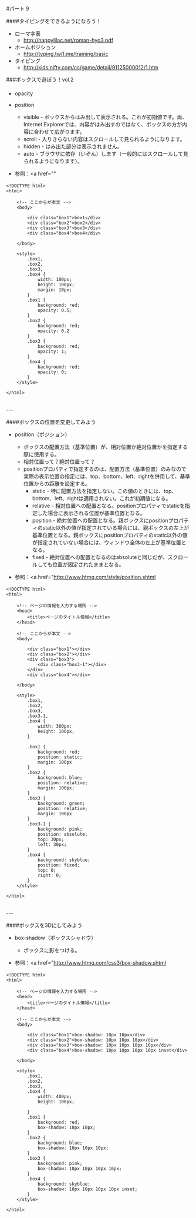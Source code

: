 #パート９

####タイピングをできるようになろう！
* ローマ字表
	* <a href="http://happylilac.net/roman-hyo3.pdf" target="_blank">http://happylilac.net/roman-hyo3.pdf</a>
* ホームポジション
	* <a href="http://typing.twi1.me/training/basic" target="_blank">http://typing.twi1.me/training/basic</a>
* タイピング
	* <a href="http://kids.nifty.com/cs/game/detail/91125000012/1.htm" target="_blank">http://kids.nifty.com/cs/game/detail/91125000012/1.htm</a>

###ボックスで遊ぼう！vol.2

####

* opacity

* position
	* visible - ボックスからはみ出して表示される。これが初期値です。尚、Internet Explorerでは、内容がはみ出すのではなく、ボックスの方が内容に合わせて広がります。
	* scroll - 入りきらない内容はスクロールして見られるようになります。
	* hidden - はみ出た部分は表示されません。
	* auto - ブラウザに依存（いぞん）します（一般的にはスクロールして見られるようになります）。

* 参照：<a href=""</a>

```
<!DOCTYPE html>　
<html>

	<!-- ここからが本文 -->
	<body>

		<div class="box1">box1</div>
		<div class="box2">box2</div>
		<div class="box3">box3</div>
		<div class="box4">box4</div>

	</body>

	<style>
		.box1,
		.box2,
		.box3,
		.box4 {
			width: 100px;
			height: 100px;
			margin: 10px;
		}
		.box1 {
			background: red;
			opacity: 0.5;
		}
		.box2 {
			background: red;
			opacity: 0.2
		}
		.box3 {
			background: red;
			opacity: 1;
		}
		.box4 {
			background: red;
			opacity: 0;
		}
	</style>

</html>
```

<br>
---
<br>


####ボックスの位置を変更してみよう

* position（ポジション）
	* ボックスの配置方法（基準位置）が、相対位置か絶対位置かを指定する際に使用する。
	* 相対位置って？絶対位置って？
	* positionプロパティで指定するのは、配置方法（基準位置）のみなので実際の表示位置の指定には、top、bottom、left、rightを併用して、基準位置からの距離を設定する。
		* static - 特に配置方法を指定しない。この値のときには、top、bottom、left、rightは適用されない。これが初期値になる。
		* relative - 相対位置への配置となる。positionプロパティでstaticを指定した場合に表示される位置が基準位置となる。
		* position - 絶対位置への配置となる。親ボックスにpositionプロパティのstatic以外の値が指定されている場合には、親ボックスの左上が基準位置となる。親ボックスにpositionプロパティのstatic以外の値が指定されていない場合には、ウィンドウ全体の左上が基準位置となる。
		* fixed - 絶対位置への配置となるのはabsoluteと同じだが、スクロールしても位置が固定されたままとなる。

* 参照：<a href="http://www.htmq.com/style/position.shtml</a>

```
<!DOCTYPE html>　
<html>

	<!-- ページの情報を入力する場所 -->
	<head>
		<title>ページのタイトル情報</title>
	</head>

	<!-- ここからが本文 -->
	<body>

		<div class="box1"></div>
		<div class="box2"></div>
		<div class="box3">
			<div class="box3-1"></div>
		</div>
		<div class="box4"></div>

	</body>

	<style>
		.box1,
		.box2,
		.box3,
		.box3-1,
		.box4 {
			width: 300px;
			height: 100px;
		}

		.box1 {
			background: red;
			position: static;
			margin: 100px
		}
		.box2 {
			background: blue;
			position: relative;
			margin: 100px;
		}
		.box3 {
			background: green;
			position: relative;
			margin: 100px
		}
		.box3-1 {
			background: pink;
			position: absolute;
			top: 30px;
			left: 30px;
		}
		.box4 {
			background: skyblue;
			position: fixed;
			top: 0;
			right: 0;
		}
	</style>

</html>
```

<br>
---
<br>

####ボックスを3Dにしてみよう

* box-shadow（ボックスシャドウ）
	* ボックスに影をつける。

* 参照：<a href="http://www.htmq.com/css3/box-shadow.shtml</a>

```
<!DOCTYPE html>　
<html>

	<!-- ページの情報を入力する場所 -->
	<head>
		<title>ページのタイトル情報</title>
	</head>

	<!-- ここからが本文 -->
	<body>

		<div class="box1">box-shadow: 10px 10px</div>
		<div class="box2">box-shadow: 10px 10px 10px</div>
		<div class="box3">box-shadow: 10px 10px 10px 10px</div>
		<div class="box4">box-shadow: 10px 10px 10px 10px inset</div>

	</body>

	<style>
		.box1,
		.box2,
		.box3,
		.box4 {
			width: 400px;
			height: 100px;

		}
		.box1 {
			background: red;
			box-shadow: 10px 10px;
		}
		.box2 {
			background: blue;
			box-shadow: 10px 10px 10px;
		}
		.box3 {
			background: pink;
			box-shadow: 10px 10px 10px 10px;
		}
		.box4 {
			background: skyblue;
			box-shadow: 10px 10px 10px 10px inset;
		}
	</style>

</html>
```


